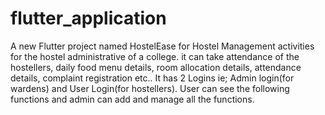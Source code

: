 # flutter_application

A new Flutter project named HostelEase for Hostel Management activities for the hostel administrative of a college. it can take attendance of the hostellers, 
daily food menu details, room allocation details, attendance details, complaint registration etc..
It has 2 Logins ie; Admin login(for wardens) and User Login(for hostellers).
User can see the following functions and admin can add and manage all the functions.
 


